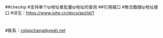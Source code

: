 ##checkip
#支持单个ip地址者批量ip地址的查询
##引用接口
#聚合数据ip地址接口
#详见：https://www.juhe.cn/docs/api/id/1
#
#
#联系：cslggchang@yeah.net
